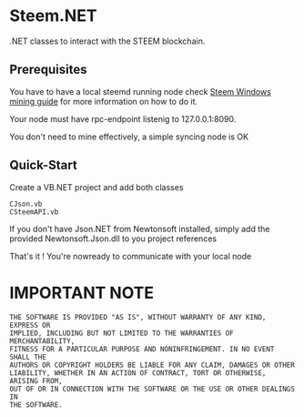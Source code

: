 # Steem.NET

.NET classes to interact with the STEEM blockchain.

## Prerequisites

You have to have a local steemd running node
check [Steem Windows mining guide](https://steemit.com/steem/@bitcube/steem-mining-in-microsoft-windows-a-miner-s-guide-part-2) for more information on how to do it.

Your node must have rpc-endpoint listenig to 127.0.0.1:8090.

You don't need to mine effectively, a simple syncing node is OK

## Quick-Start
Create a VB.NET project and add both classes
```
CJson.vb
CSteemAPI.vb
```

If you don't have Json.NET from Newtonsoft installed, simply add the provided Newtonsoft.Json.dll to you project references

That's it ! You're nowready to communicate with your local  node 

# IMPORTANT NOTE

    THE SOFTWARE IS PROVIDED "AS IS", WITHOUT WARRANTY OF ANY KIND, EXPRESS OR
    IMPLIED, INCLUDING BUT NOT LIMITED TO THE WARRANTIES OF MERCHANTABILITY,
    FITNESS FOR A PARTICULAR PURPOSE AND NONINFRINGEMENT. IN NO EVENT SHALL THE
    AUTHORS OR COPYRIGHT HOLDERS BE LIABLE FOR ANY CLAIM, DAMAGES OR OTHER
    LIABILITY, WHETHER IN AN ACTION OF CONTRACT, TORT OR OTHERWISE, ARISING FROM,
    OUT OF OR IN CONNECTION WITH THE SOFTWARE OR THE USE OR OTHER DEALINGS IN
    THE SOFTWARE.
